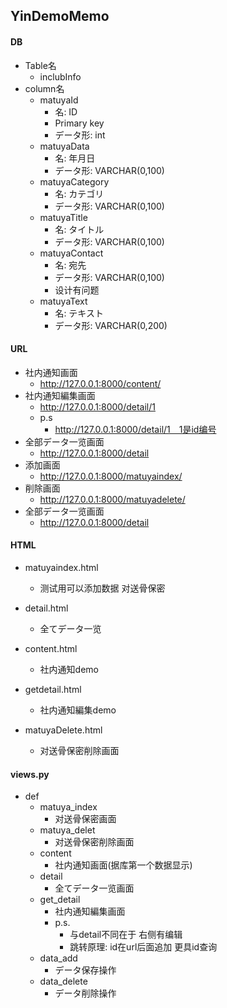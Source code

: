 ## YinDemoMemo


#### DB
 - Table名
    -  inclubInfo
 - column名
   - matuyaId
     - 名: ID
     - Primary key
     - データ形: int
   - matuyaData
     - 名: 年月日
     - データ形: VARCHAR(0,100)
   - matuyaCategory	
     - 名: カテゴリ
     - データ形: VARCHAR(0,100)
   - matuyaTitle
     - 名: タイトル
     - データ形: VARCHAR(0,100)
   - matuyaContact
     - 名: 宛先
     - データ形: VARCHAR(0,100)
      - 设计有问题 
   - matuyaText
     - 名: テキスト
     - データ形: VARCHAR(0,200)


#### URL
 - 社内通知画面
   - http://127.0.0.1:8000/content/
 - 社内通知編集画面
   - http://127.0.0.1:8000/detail/1
   - p.s
     - http://127.0.0.1:8000/detail/1　1是id编号
 - 全部データ一览画面
   - http://127.0.0.1:8000/detail
 - 添加画面
   - http://127.0.0.1:8000/matuyaindex/ 
 - 削除画面
   - http://127.0.0.1:8000/matuyadelete/
 - 全部データ一览画面
   - http://127.0.0.1:8000/detail


#### HTML
- matuyaindex.html

  - 测试用可以添加数据 对送骨保密

- detail.html

  - 全てデータ一览

- content.html

  - 社内通知demo

- getdetail.html

  - 社内通知編集demo
  
- matuyaDelete.html 
 
  - 对送骨保密削除画面
     


#### views.py
- def
  - matuya_index
    - 对送骨保密画面
  - matuya_delet
    - 对送骨保密削除画面
  - content
    - 社内通知画面(据库第一个数据显示)
  - detail
    -  全てデータ一览画面
  - get_detail
    - 社内通知編集画面
    - p.s.
      - 与detail不同在于 右侧有编辑
      - 跳转原理: id在url后面追加 更具id查询
  - data_add
    - データ保存操作
  - data_delete
    - データ削除操作
